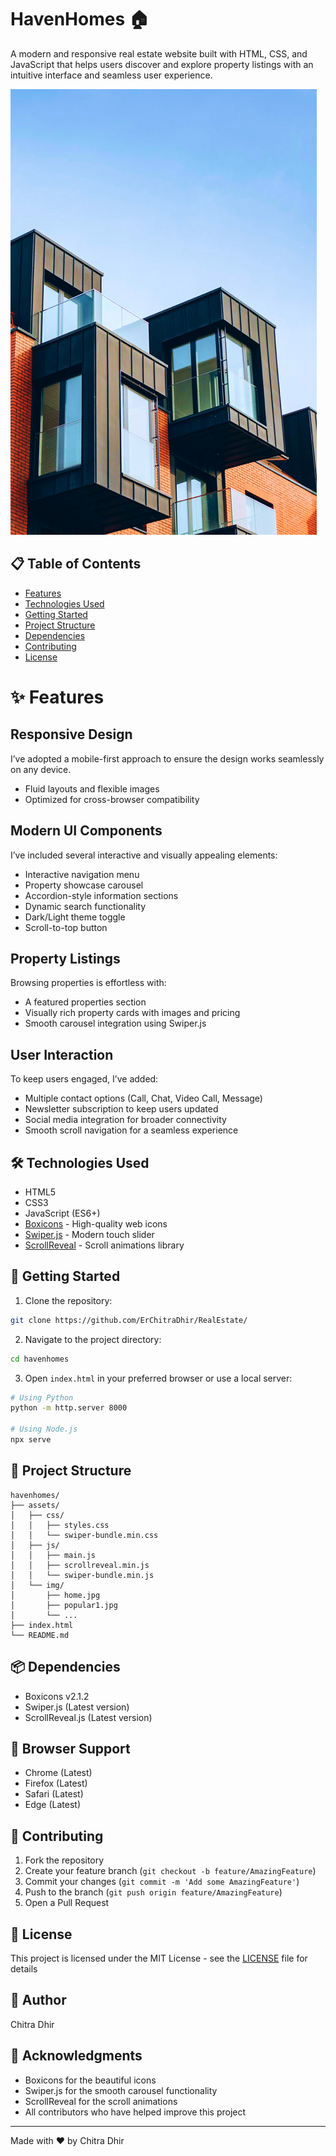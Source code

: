 # HavenHomes 🏠

A modern and responsive real estate website built with HTML, CSS, and JavaScript that helps users discover and explore property listings with an intuitive interface and seamless user experience.

![HavenHomes Website](assets/img/home.jpg)

## 📋 Table of Contents
- [Features](#features)
- [Technologies Used](#technologies-used)
- [Getting Started](#getting-started)
- [Project Structure](#project-structure)
- [Dependencies](#dependencies)
- [Contributing](#contributing)
- [License](#license)

# ✨ Features  

## Responsive Design  
I’ve adopted a mobile-first approach to ensure the design works seamlessly on any device.  
- Fluid layouts and flexible images  
- Optimized for cross-browser compatibility  

## Modern UI Components  
I’ve included several interactive and visually appealing elements:  
- Interactive navigation menu  
- Property showcase carousel  
- Accordion-style information sections  
- Dynamic search functionality  
- Dark/Light theme toggle  
- Scroll-to-top button  

## Property Listings  
Browsing properties is effortless with:  
- A featured properties section  
- Visually rich property cards with images and pricing  
- Smooth carousel integration using Swiper.js  

## User Interaction  
To keep users engaged, I’ve added:  
- Multiple contact options (Call, Chat, Video Call, Message)  
- Newsletter subscription to keep users updated  
- Social media integration for broader connectivity  
- Smooth scroll navigation for a seamless experience  


## 🛠️ Technologies Used

- HTML5
- CSS3
- JavaScript (ES6+)
- [Boxicons](https://boxicons.com/) - High-quality web icons
- [Swiper.js](https://swiperjs.com/) - Modern touch slider
- [ScrollReveal](https://scrollrevealjs.org/) - Scroll animations library

## 🚀 Getting Started

1. Clone the repository:
```bash
git clone https://github.com/ErChitraDhir/RealEstate/
```

2. Navigate to the project directory:
```bash
cd havenhomes
```

3. Open `index.html` in your preferred browser or use a local server:
```bash
# Using Python
python -m http.server 8000

# Using Node.js
npx serve
```

## 📁 Project Structure

```
havenhomes/
├── assets/
│   ├── css/
│   │   ├── styles.css
│   │   └── swiper-bundle.min.css
│   ├── js/
│   │   ├── main.js
│   │   ├── scrollreveal.min.js
│   │   └── swiper-bundle.min.js
│   └── img/
│       ├── home.jpg
│       ├── popular1.jpg
│       └── ...
├── index.html
└── README.md
```

## 📦 Dependencies

- Boxicons v2.1.2
- Swiper.js (Latest version)
- ScrollReveal.js (Latest version)

## 🔄 Browser Support

- Chrome (Latest)
- Firefox (Latest)
- Safari (Latest)
- Edge (Latest)

## 🤝 Contributing

1. Fork the repository
2. Create your feature branch (`git checkout -b feature/AmazingFeature`)
3. Commit your changes (`git commit -m 'Add some AmazingFeature'`)
4. Push to the branch (`git push origin feature/AmazingFeature`)
5. Open a Pull Request

## 📄 License

This project is licensed under the MIT License - see the [LICENSE](LICENSE) file for details

## 👤 Author

Chitra Dhir

## 🙏 Acknowledgments

- Boxicons for the beautiful icons
- Swiper.js for the smooth carousel functionality
- ScrollReveal for the scroll animations
- All contributors who have helped improve this project

---

Made with ❤️ by Chitra Dhir

